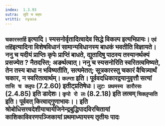 ```yaml
---
index:  1.3.93
sutra:  लुटि च क्लृपः
vritti:  nyasa
---
```


`चकारस्तर्हि` इत्यादि। स्यसनोर्वृतादित्वादेव सिद्धे विकल्प इत्यभिप्रायः। `एवं तर्हि`इत्यादिना विशेषविधानं सामान्यविधानस्य बाधकं भवतीति विज्ञायते। ननु च
यदीयं प्राप्तिः कृपेः प्राप्तिं बाधते, द्युतादिषु पाठस्य तस्यानर्थक्यं प्रसज्येत ? नैतदस्ति; अङर्थत्वात्। ननु च स्यसनोरिति स्वरितत्वमिष्यते, तेन तस्य बाधा न भविष्यतीति, सत्यमेतत्; सूत्रकारस्तु चकारं वैचित्र्यार्थं चकार, न स्वरितत्वार्थम्। `कल्प्ता` इति। पूर्ववदधिकारद्वयानुवृत्तौ सत्यां `तासि च क्लृपः` (7.2.60) इतीट्प्रतिषेधः। `लुटः प्रथमस्य डारौरसः` (2.4.85) इति डादेशः। `कृपो रो लः` (8.2.18) इति लत्वम् `चिक्लृप्सति` इति। पूर्ववत् कित्वाद्गुणाभावः।।
इति श्रोबोधिसत्त्वदेशीयाचार्यजिनेन्द्रबुद्धिपादविरचितायां
काशिकाविवरणपञ्जिकायां
प्रथमाध्यायस्य
तृतीयः पादः
-----------------



